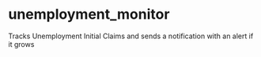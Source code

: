 # unemployment_monitor
Tracks Unemployment Initial Claims and sends a notification with an alert if it grows
